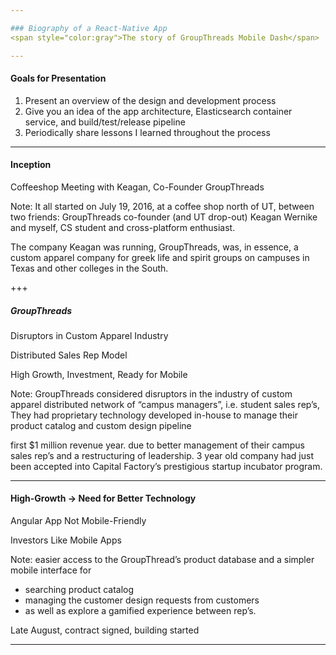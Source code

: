 ```yaml
---

### Biography of a React-Native App
<span style="color:gray">The story of GroupThreads Mobile Dash</span>

---
```


#### Goals for Presentation

<ol>
<li class="fragment" data-fragment-index="1">Present an overview of the design and development process</li>
<li class="fragment" data-fragment-index="2">Give you an idea of the app architecture, Elasticsearch container service, and build/test/release pipeline</li>
<li class="fragment" data-fragment-index="3">Periodically share lessons I learned throughout the process</li>
</ol>

---

#### Inception

<p class="fragment" data-fragment-index="1">Coffeeshop Meeting with Keagan, Co-Founder GroupThreads</p>

Note:
It all started on July 19, 2016, 
at a coffee shop north of UT, 
between two friends: GroupThreads co-founder (and UT drop-out) Keagan Wernike and 
myself, CS student and cross-platform enthusiast.

The company Keagan was running, GroupThreads, was, in essence, 
a custom apparel company 
for greek life and spirit groups on campuses 
in Texas and other colleges in the South. 

+++

##### GroupThreads

<p class="fragment" data-fragment-index="1">Disruptors in Custom Apparel Industry</p>
<p class="fragment" data-fragment-index="2">Distributed Sales Rep Model</p>
<p class="fragment" data-fragment-index="3">High Growth, Investment, Ready for Mobile</p>

Note:
GroupThreads considered disruptors in the industry of custom apparel 
distributed network of “campus managers”, i.e. student sales rep’s, 
They had proprietary technology developed in-house to manage their 
product catalog and custom design pipeline

first $1 million revenue year. 
due to better management of their campus sales rep’s and a restructuring of leadership. 
3 year old company had just been accepted into
Capital Factory’s prestigious startup incubator program.

---

#### High-Growth -> Need for Better Technology

<p class="fragment" data-fragment-index="1">Angular App Not Mobile-Friendly</p>
<p class="fragment" data-fragment-index="2">Investors Like Mobile Apps</p>


Note:
easier access to the GroupThread’s product database and a 
simpler mobile interface for 
- searching product catalog
- managing the customer design requests from customers 
- as well as explore a gamified experience between rep’s. 

Late August, contract signed, building started

---
